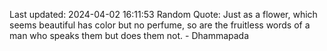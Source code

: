 Last updated: 2024-04-02 16:11:53
Random Quote: Just as a flower, which seems beautiful has color but no perfume, so are the fruitless words of a man who speaks them but does them not. - Dhammapada